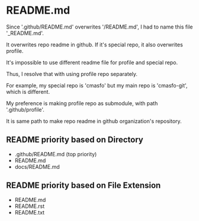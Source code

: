 
# README.md

Since '.github/README.md' overwrites '/README.md', I had to name this file '_README.md'.

It overwrites repo readme in github. If it's special repo, it also overwrites profile.

It's impossible to use different readme file for profile and special repo.

Thus, I resolve that with using profile repo separately.

For example, my special repo is 'cmasfo' but my main repo is 'cmasfo-git', which is different.

My preference is making profile repo as submodule, with path '.github/profile'.

It is same path to make repo readme in github organization's repository.

## README priority based on Directory

* .github/README.md (top priority)
* README.md
* docs/README.md

## README priority based on File Extension

* README.md
* README.rst
* README.txt
